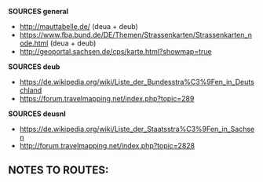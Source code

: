 ﻿**SOURCES general**
- http://mauttabelle.de/ (deua + deub)
- https://www.fba.bund.de/DE/Themen/Strassenkarten/Strassenkarten_node.html (deua + deub)
- http://geoportal.sachsen.de/cps/karte.html?showmap=true

**SOURCES deub**
- https://de.wikipedia.org/wiki/Liste_der_Bundesstra%C3%9Fen_in_Deutschland
- https://forum.travelmapping.net/index.php?topic=289

**SOURCES deusnl**
- https://de.wikipedia.org/wiki/Liste_der_Staatsstra%C3%9Fen_in_Sachsen
- http://forum.travelmapping.net/index.php?topic=2828

**NOTES TO ROUTES:**
- 
